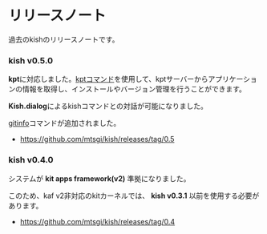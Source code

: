 # リリースノート

過去のkishのリリースノートです。

### kish v0.5.0

**kpt**に対応しました。[kptコマンド](/kpt)を使用して、kptサーバーからアプリケーションの情報を取得し、インストールやバージョン管理を行うことができます。

**Kish.dialog**によるkishコマンドとの対話が可能になりました。

[gitinfo](/gitinfo)コマンドが追加されました。

- https://github.com/mtsgi/kish/releases/tag/0.5

### kish v0.4.0

システムが **kit apps framework(v2)** 準拠になりました。

このため、kaf v2非対応のkitカーネルでは、 **kish v0.3.1** 以前を使用する必要があります。

- https://github.com/mtsgi/kish/releases/tag/0.4
